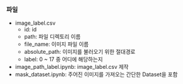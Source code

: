 ### 파일

-   image_label.csv
    -   id: id
    -   path: 파일 디렉토리 이름
    -   file_name: 이미지 파일 이름
    -   absolute_path: 이미지를 불러오기 위한 절대경로
    -   label: 0 ~ 17 중 어디에 해당하는지
-   image_path_label.ipynb: image_label.csv 제작
-   mask_dataset.ipynb: 주어진 이미지를 가져오는 간단한 Dataset을 포함
